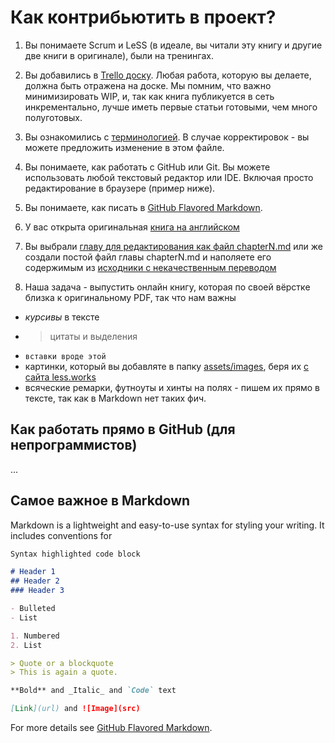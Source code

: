 # Как контрибьютить в проект?

1. Вы понимаете Scrum и LeSS (в идеале, вы читали эту книгу и другие две книги в оригинале), были на тренингах.

1. Вы добавились в [Trello доску](https://trello.com/invite/b/0E823LS1/b26d345a86962146498c91207612074c/less-book-ru). Любая работа, которую вы делаете, должна быть отражена на доске. Мы помним, что важно минимизировать WIP, и, так как книга публикуется в сеть инкрементально, лучше иметь первые статьи готовыми, чем много полуготовых.

1. Вы ознакомились с [терминологией](https://github.com/krmpchnn/less-book-ru/blob/gh-pages/.dictionary). В случае корректировок - вы можете предложить изменение в этом файле.

1. Вы понимаете, как работать с GitHub или Git. Вы можете использовать любой текстовый редактор или IDE. Включая просто редактирование в браузере (пример ниже).

1. Вы понимаете, как писать в [GitHub Flavored Markdown](https://guides.github.com/features/mastering-markdown/).

1. У вас открыта оригинальная [книга на английском](https://github.com/krmpchnn/less-book-ru/blob/gh-pages/assets/pdf/less-book-en.pdf)

1. Вы выбрали [главу для редактирования как файл chapterN.md](https://github.com/krmpchnn/less-book-ru) или же создали постой файл главы chapterN.md и наполяете его содержимым из [исходники с некачественным переводом](https://github.com/krmpchnn/less-book-ru/blob/gh-pages/assets/pdf/less-book-ru.pdf) 

1. Наша задача - выпустить онлайн книгу, которая по своей вёрстке близка к оригинальному PDF, так что нам важны
 - *курсивы* в тексте
 - > цитаты и выделения
 - ``` вставки вроде этой ```
 - картинки, который вы добавляте в папку [assets/images](https://github.com/krmpchnn/less-book-ru/tree/gh-pages/assets/images), беря их [с сайта less.works](https://less.works/resources/graphics/book-images.html)
 - всяческие ремарки, футноуты и хинты на полях - пишем их прямо в тексте, так как в Markdown нет таких фич.

## Как работать прямо в GitHub (для непрограммистов)

...

## Самое важное в Markdown

Markdown is a lightweight and easy-to-use syntax for styling your writing. It includes conventions for

```markdown
Syntax highlighted code block

# Header 1
## Header 2
### Header 3

- Bulleted
- List

1. Numbered
2. List

> Quote or a blockquote
> This is again a quote.

**Bold** and _Italic_ and `Code` text

[Link](url) and ![Image](src)
```

For more details see [GitHub Flavored Markdown](https://guides.github.com/features/mastering-markdown/).


